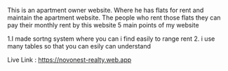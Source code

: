 This is an apartment owner website. Where he has flats for rent and maintain the apartment website. The people who rent those flats they can pay their monthly rent by this website
5 main points of my website

1.I made sortng system where you can i find easily to range rent
2. i use many tables so that you can esily can understand

Live Link : https://novonest-realty.web.app
